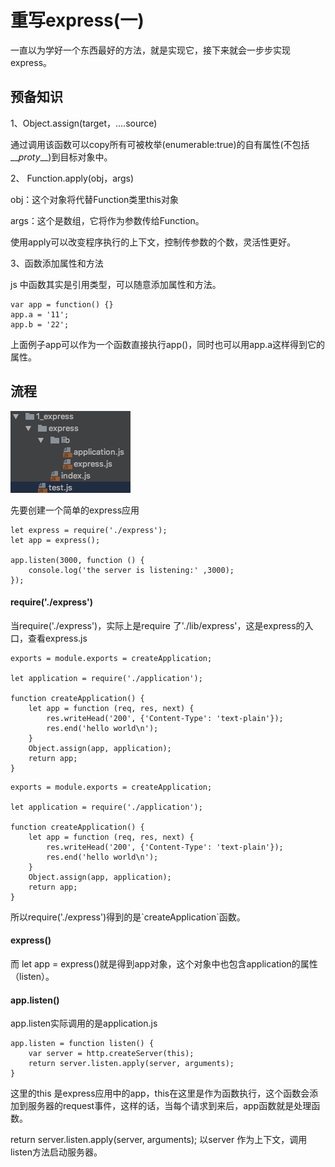 # 重写express\(一\)

一直以为学好一个东西最好的方法，就是实现它，接下来就会一步步实现express。

## 预备知识

1、Object.assign\(target，....source\)

通过调用该函数可以copy所有可被枚举\(enumerable:true\)的自有属性\(不包括  \_\__proty_\_\_\)到目标对象中。

2、 Function.apply\(obj，args\)

obj：这个对象将代替Function类里this对象

args：这个是数组，它将作为参数传给Function。

使用apply可以改变程序执行的上下文，控制传参数的个数，灵活性更好。

3、函数添加属性和方法

js 中函数其实是引用类型，可以随意添加属性和方法。

```
var app = function() {}
app.a = '11';
app.b = '22';
```

上面例子app可以作为一个函数直接执行app\(\)，同时也可以用app.a这样得到它的属性。

## 流程

![](/assets/1_express.png)

先要创建一个简单的express应用

```
let express = require('./express');
let app = express();

app.listen(3000, function () {
    console.log('the server is listening:' ,3000);
});
```

#### require\('./express'\)

当require\('./express'\)，实际上是require 了'./lib/express'，这是express的入口，查看express.js

```
exports = module.exports = createApplication;

let application = require('./application');

function createApplication() {
    let app = function (req, res, next) {
        res.writeHead('200', {'Content-Type': 'text-plain'});
        res.end('hello world\n');
    }
    Object.assign(app, application);
    return app;
}
```

```
exports = module.exports = createApplication;

let application = require('./application');

function createApplication() {
    let app = function (req, res, next) {
        res.writeHead('200', {'Content-Type': 'text-plain'});
        res.end('hello world\n');
    }
    Object.assign(app, application);
    return app;
}
```

所以require\('./express'\)得到的是\`createApplication\`函数。

#### express\(\)

而 let app = express\(\)就是得到app对象，这个对象中也包含application的属性（listen）。

#### app.listen\(\)

app.listen实际调用的是application.js

```
app.listen = function listen() {
    var server = http.createServer(this);
    return server.listen.apply(server, arguments);
}
```

这里的this 是express应用中的app，this在这里是作为函数执行，这个函数会添加到服务器的request事件，这样的话，当每个请求到来后，app函数就是处理函数。

return server.listen.apply\(server, arguments\);  以server 作为上下文，调用listen方法启动服务器。

